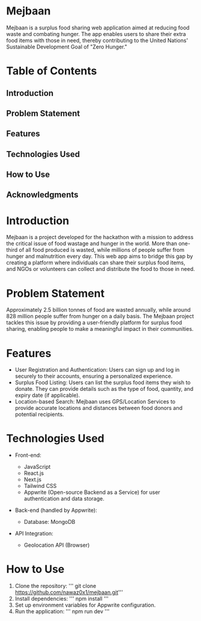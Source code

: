 # Mejbaan


Mejbaan is a surplus food sharing web application aimed at reducing food waste and combating hunger. The app enables users to share their extra food items with those in need, thereby contributing to the United Nations' Sustainable Development Goal of "Zero Hunger."

# Table of Contents
## Introduction
## Problem Statement
## Features
## Technologies Used
## How to Use
## Acknowledgments

# Introduction
Mejbaan is a project developed for the hackathon with a mission to address the critical issue of food wastage and hunger in the world. More than one-third of all food produced is wasted, while millions of people suffer from hunger and malnutrition every day. This web app aims to bridge this gap by creating a platform where individuals can share their surplus food items, and NGOs or volunteers can collect and distribute the food to those in need.

# Problem Statement
Approximately 2.5 billion tonnes of food are wasted annually, while around 828 million people suffer from hunger on a daily basis. The Mejbaan project tackles this issue by providing a user-friendly platform for surplus food sharing, enabling people to make a meaningful impact in their communities.

# Features
- User Registration and Authentication: Users can sign up and log in securely to 
  their accounts, ensuring a personalized experience.
- Surplus Food Listing: Users can list the surplus food items they wish to donate. 
  They can provide details such as the type of food, quantity, and expiry date (if 
  applicable).
- Location-based Search: Mejbaan uses GPS/Location Services to provide accurate 
  locations and distances between food donors and potential recipients.

# Technologies Used
- Front-end:

  - JavaScript
  - React.js
  - Next.js
  - Tailwind CSS
  - Appwrite (Open-source Backend as a Service) for user authentication and data 
    storage.
- Back-end (handled by Appwrite):

  - Database: MongoDB
- API Integration:

  - Geolocation API (Browser)

# How to Use
1. Clone the repository: ''' git clone https://github.com/nawaz0x1/mejbaan.git'''
2. Install dependencies: ''' npm install '''
3. Set up environment variables for Appwrite configuration.
4. Run the application: ''' npm run dev '''
